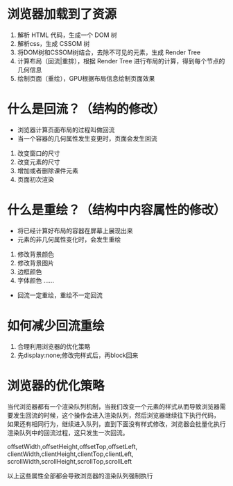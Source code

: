 # 浏览器加载到了资源
1. 解析 HTML 代码，生成一个 DOM 树
2. 解析css，生成 CSSOM 树
3. 将DOM树和CSSOM树结合，去除不可见的元素，生成 Render Tree
4. 计算布局（回流|重排），根据 Render Tree 进行布局的计算，得到每个节点的几何信息
5. 绘制页面（重绘），GPU根据布局信息绘制页面效果

# 什么是回流？（结构的修改）
- 浏览器计算页面布局的过程叫做回流
- 当一个容器的几何属性发生变更时，页面会发生回流

1. 改变窗口的尺寸
2. 改变元素的尺寸
3. 增加或者删除课件元素
4. 页面初次渲染

# 什么是重绘？（结构中内容属性的修改）
- 将已经计算好布局的容器在屏幕上展现出来
- 元素的非几何属性变化时，会发生重绘

1. 修改背景颜色
2. 修改背景图片
3. 边框颜色
4. 字体颜色
......


- 回流一定重绘，重绘不一定回流

# 如何减少回流重绘
1. 合理利用浏览器的优化策略
2. 先display:none;修改完样式后，再block回来


# 浏览器的优化策略
当代浏览器都有一个渲染队列机制，当我们改变一个元素的样式从而导致浏览器需要发生回流的时候，这个操作会进入渲染队列，然后浏览器继续往下执行代码，
如果还有相同行为，继续进入队列，直到下面没有样式修改，浏览器会批量化执行渲染队列中的回流过程，这只发生一次回流。

offsetWidth,offsetHeight,offsetTop,offsetLeft,
clientWidth,clientHeight,clientTop,clientLeft,
scrollWidth,scrollHeight,scrollTop,scrollLeft

以上这些属性全部都会导致浏览器的渲染队列强制执行